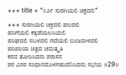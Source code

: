 +++
title = "೦೨೯ ಸುರಗಿಯಲಿ ಚಕ್ರದಲಿ"

+++
ಸುರಗಿಯಲಿ ಚಕ್ರದಲಿ ಹಲದಲಿ  
ಹರಿಗೆಯಲಿ ಕಕ್ಕಡೆಯಲಸಿಯಲಿ  
ಪರಿಘದಲಿ ಸಬಳದಲಿ ಗದೆಯಲಿ ಬಿಂಡಿವಾಳದಲಿ   
ಪರಿಪರಿಯ ಚಿತ್ರದ ಚಮತ್ಕೃತಿ  
ಕರವ ತೋರಿಸಿದನು ಶರಾಸನ       
ಶರ ವಿಸರ ಸಂಧಾನದೊಳಗಹುದೆನಿಸಿದನು ಸಭೆಯ     ॥29॥